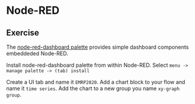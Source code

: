 # Node-RED


## Exercise

The [node-red-dashboard palette](https://flows.nodered.org/node/node-red-dashboard) provides simple dashboard components embeddeded Node-RED. 

Install node-red-dashboard palette from within Node-RED. Select `menu -> manage palette -> (tab) install`

Create a UI tab and name it `EMRP2020`. Add a chart block to your flow and name it `time series`. Add the chart to a new group you name `xy-graph group`.


